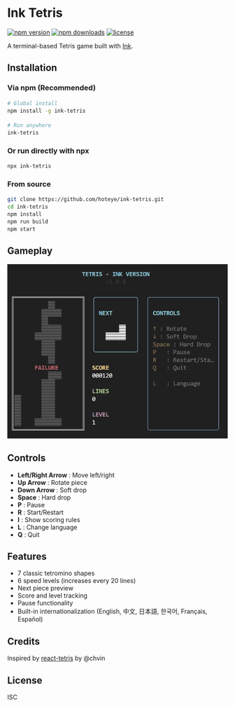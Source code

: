 # Ink Tetris

[![npm version](https://badge.fury.io/js/ink-tetris.svg)](https://badge.fury.io/js/ink-tetris)
[![npm downloads](https://img.shields.io/npm/dm/ink-tetris.svg)](https://www.npmjs.com/package/ink-tetris)
[![license](https://img.shields.io/npm/l/ink-tetris.svg)](https://github.com/hoteye/ink-tetris/blob/master/LICENSE)

A terminal-based Tetris game built with [Ink](https://github.com/vadimdemedes/ink).

## Installation

### Via npm (Recommended)

```bash
# Global install
npm install -g ink-tetris

# Run anywhere
ink-tetris
```

### Or run directly with npx

```bash
npx ink-tetris
```

### From source

```bash
git clone https://github.com/hoteye/ink-tetris.git
cd ink-tetris
npm install
npm run build
npm start
```

## Gameplay

![Ink Tetris Game Screen](https://raw.githubusercontent.com/hoteye/ink-tetris/master/screenshot.png)

## Controls

- **Left/Right Arrow** : Move left/right
- **Up Arrow** : Rotate piece
- **Down Arrow** : Soft drop
- **Space** : Hard drop
- **P** : Pause
- **R** : Start/Restart
- **I** : Show scoring rules
- **L** : Change language
- **Q** : Quit

## Features

- 7 classic tetromino shapes
- 6 speed levels (increases every 20 lines)
- Next piece preview
- Score and level tracking
- Pause functionality
- Built-in internationalization (English, 中文, 日本語, 한국어, Français, Español)

## Credits

Inspired by [react-tetris](https://github.com/chvin/react-tetris) by @chvin

## License

ISC
